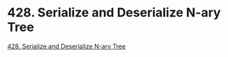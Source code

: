 # 428. Serialize and Deserialize N-ary Tree

[428. Serialize and Deserialize N-ary Tree](https://leetcode.com/problems/serialize-and-deserialize-n-ary-tree/)



